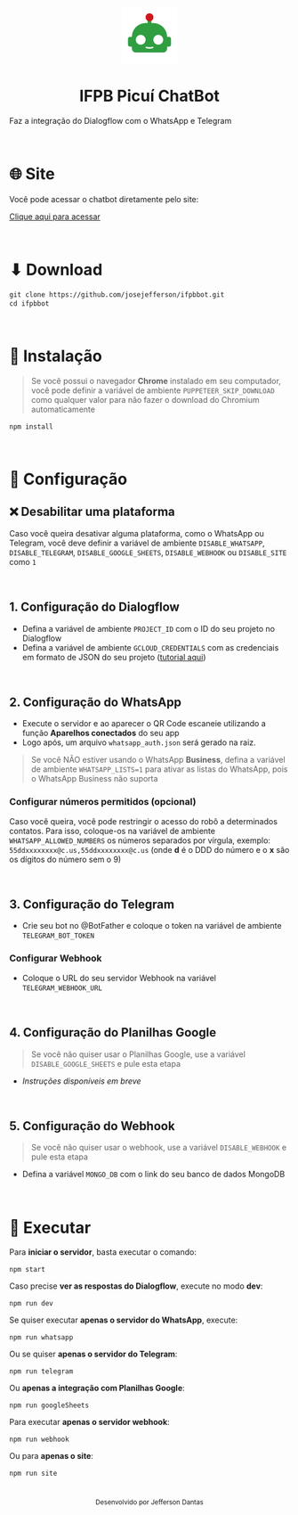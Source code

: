 <div align="center">
	<img height="100" src="logo.png" alt="Logo">
	<h1>IFPB Picuí ChatBot</h1>
</div>

Faz a integração do Dialogflow com o WhatsApp e Telegram

<br>

# 🌐 Site
Você pode acessar o chatbot diretamente pelo site:

[Clique aqui para acessar](http://ifpbpicuibot.herokuapp.com/)

<br>

# ⬇ Download
```
git clone https://github.com/josejefferson/ifpbbot.git
cd ifpbbot
```

<br>

# 🔧 Instalação
> Se você possui o navegador **Chrome** instalado em seu computador, você pode definir a variável de ambiente `PUPPETEER_SKIP_DOWNLOAD` como qualquer valor para não fazer o download do Chromium automaticamente

```
npm install
```

<br>

# 🔧 Configuração

## ❌ Desabilitar uma plataforma
Caso você queira desativar alguma plataforma, como o WhatsApp ou Telegram, você deve definir a variável de ambiente `DISABLE_WHATSAPP`, `DISABLE_TELEGRAM`, `DISABLE_GOOGLE_SHEETS`, `DISABLE_WEBHOOK` ou `DISABLE_SITE` como `1`

<br>

## 1. Configuração do Dialogflow
* Defina a variável de ambiente `PROJECT_ID` com o ID do seu projeto no Dialogflow
* Defina a variável de ambiente `GCLOUD_CREDENTIALS` com as credenciais em formato de JSON do seu projeto ([tutorial aqui](https://botflo.com/understanding-dialogflow-service-account-roles-and-their-use-cases/))

<br>

## 2. Configuração do WhatsApp
* Execute o servidor e ao aparecer o QR Code escaneie utilizando a função **Aparelhos conectados** do seu app
* Logo após, um arquivo `whatsapp_auth.json` será gerado na raiz.

> Se você NÃO estiver usando o WhatsApp **Business**, defina a variável de ambiente `WHATSAPP_LISTS=1` para ativar as listas do WhatsApp, pois o WhatsApp Business não suporta

### Configurar números permitidos (opcional)
Caso você queira, você pode restringir o acesso do robô a determinados contatos. Para isso, coloque-os na variável de ambiente `WHATSAPP_ALLOWED_NUMBERS` os números separados por vírgula, exemplo: `55ddxxxxxxxx@c.us,55ddxxxxxxxx@c.us` (onde **d** é o DDD do número e o **x** são os dígitos do número sem o 9)

<br>

## 3. Configuração do Telegram
* Crie seu bot no @BotFather e coloque o token na variável de ambiente `TELEGRAM_BOT_TOKEN`

### Configurar Webhook
* Coloque o URL do seu servidor Webhook na variável `TELEGRAM_WEBHOOK_URL`

<br>

## 4. Configuração do Planilhas Google
> Se você não quiser usar o Planilhas Google, use a variável `DISABLE_GOOGLE_SHEETS` e pule esta etapa
* _Instruções disponíveis em breve_

<br>

## 5. Configuração do Webhook
> Se você não quiser usar o webhook, use a variável `DISABLE_WEBHOOK` e pule esta etapa

* Defina a variável `MONGO_DB` com o link do seu banco de dados MongoDB

<br>

# 🚀 Executar
Para **iniciar o servidor**, basta executar o comando:
```
npm start
```

Caso precise **ver as respostas do Dialogflow**, execute no modo **dev**:
```
npm run dev
```

Se quiser executar **apenas o servidor do WhatsApp**, execute:
```
npm run whatsapp
```

Ou se quiser **apenas o servidor do Telegram**:
```
npm run telegram
```

Ou **apenas a integração com Planilhas Google**:
```
npm run googleSheets
```

Para executar **apenas o servidor webhook**:
```
npm run webhook
```

Ou para **apenas o site**:
```
npm run site
```

<br>

<div align="center"><sub>Desenvolvido por Jefferson Dantas</sub></div>